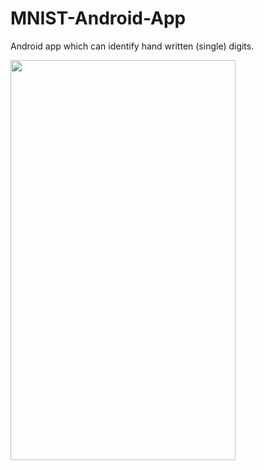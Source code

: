 # MNIST-Android-App
Android app which can identify hand written (single) digits.

<img src="https://github.com/pawanpatil94/MNIST-Android-App/blob/master/MNIST-app-demo.gif" height=640px width=360px>

